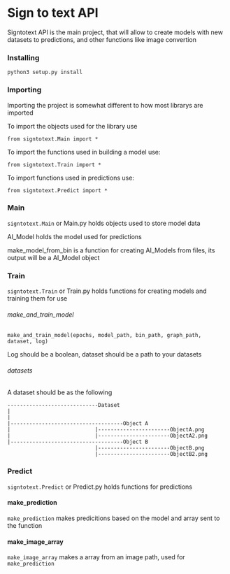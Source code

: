 # Sign to text API

Signtotext API is the main project, that will allow to create models with new datasets to predictions, and other functions like image convertion

### Installing

`python3 setup.py install`

### Importing

Importing the project is somewhat different to how most librarys are imported

To import the objects used for the library use

`from signtotext.Main import *`

To import the functions used in building a model use:

`from signtotext.Train import *`

To import functions used in predictions use:

`from signtotext.Predict import *`

### Main

`signtotext.Main` or Main.py holds objects used to store model data

AI_Model holds the model used for predictions

make_model_from_bin is a function for creating AI_Models from files, its output will be a AI_Model object

### Train

`signtotext.Train` or Train.py holds functions for creating models and training them for use

###### make_and_train_model

`make_and_train_model(epochs, model_path, bin_path, graph_path, dataset, log)`

Log should be a boolean, dataset should be a path to your datasets

###### datasets

A dataset should be as the following

    -----------------------------Dataset
    |
    |
    |------------------------------------Object A
    |                           |-----------------------ObjectA.png
    |                           |-----------------------ObjectA2.png
    |------------------------------------Object B
                                |-----------------------ObjectB.png
                                |-----------------------ObjectB2.png
    
### Predict

`signtotext.Predict` or Predict.py holds functions for predictions

#### make_prediction

`make_prediction` makes predicitions based on the model and array sent to the function

#### make_image_array

`make_image_array` makes a array from an image path, used for `make_prediction`